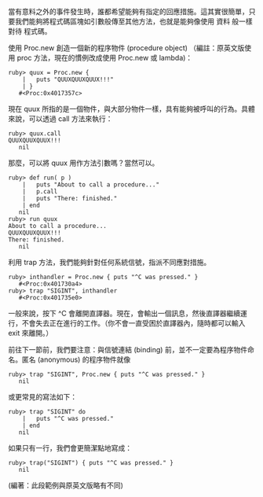 當有意料之外的事件發生時，誰都希望能夠有指定的回應措施。這其實很簡單，只要我們能夠將程式碼區塊如引數般傳至其他方法，也就是能夠像使用 資料 般一樣對待 程式碼。

使用 Proc.new 創造一個新的程序物件 (procedure object) （編註：原英文版使用 proc 方法，現在的慣例改成使用 Proc.new 或 lambda)：

    ruby> quux = Proc.new {
        |   puts "QUUXQUUXQUUX!!!"
        | }
       #<Proc:0x4017357c>

現在 quux 所指的是一個物件，與大部分物件一樣，具有能夠被呼叫的行為。具體來說，可以透過 call 方法來執行：

    ruby> quux.call
    QUUXQUUXQUUX!!!
       nil

那麼，可以將 quux 用作方法引數嗎？當然可以。

    ruby> def run( p )
        |   puts "About to call a procedure..."
        |   p.call
        |   puts "There: finished."
        | end
       nil
    ruby> run quux
    About to call a procedure...
    QUUXQUUXQUUX!!!
    There: finished.
       nil

利用 trap 方法，我們能夠針對任何系統信號，指派不同應對措施。

    ruby> inthandler = Proc.new { puts "^C was pressed." }
       #<Proc:0x401730a4>
    ruby> trap "SIGINT", inthandler
       #<Proc:0x401735e0>

一般來說，按下 ^C 會離開直譯器。現在，會輸出一個訊息，然後直譯器繼續運行，不會失去正在進行的工作。（你不會一直受困於直譯器內，隨時都可以輸入 exit 來離開。）

前往下一節前，我們要注意：與信號連結 (binding) 前，並不一定要為程序物件命名。匿名 (anonymous) 的程序物件就像

    ruby> trap "SIGINT", Proc.new { puts "^C was pressed." }
       nil

或更常見的寫法如下：

    ruby> trap "SIGINT" do
        |   puts "^C was pressed." 
        | end 
       nil

如果只有一行，我們會更簡潔點地寫成：

    ruby> trap("SIGINT") { puts "^C was pressed." } 
       nil
       
(編著：此段範例與原英文版略有不同)